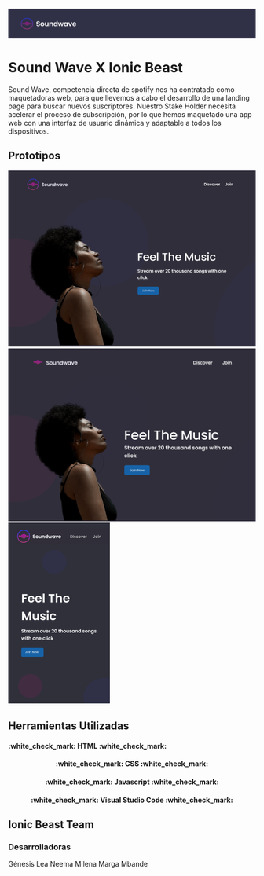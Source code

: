 ![Proyecto Sound Wave por Ionic Beast ](/src/assets/PortadaReadme.png)
# Sound Wave X Ionic Beast

Sound Wave, competencia directa de spotify nos ha contratado como maquetadoras web, para que llevemos a cabo el desarrollo de una landing page para buscar nuevos suscriptores. 
Nuestro Stake Holder necesita acelerar el proceso de subscripción, por lo que hemos maquetado una app web con una interfaz de usuario dinámica y adaptable a todos los dispositivos.

## Prototipos
![Desktop](/src/assets/Desktop.png)
![Tablet](/src/assets/Tablet.png)
![Movil](/src/assets/Mobile.png)

## Herramientas Utilizadas
 
 <h4 align="justify">
:white_check_mark: HTML :white_check_mark:
</h4>
<h4 align="center">
:white_check_mark: CSS :white_check_mark: 
</h4>
<h4 align="center">
:white_check_mark: Javascript :white_check_mark:
</h4>
<h4 align="center">
:white_check_mark: Visual Studio Code :white_check_mark:
</h4>
<h4 align="center"
:white_check_mark: Git / Github :white_check_mark:
</h4>

## Ionic Beast Team
### Desarrolladoras

Génesis
Lea
Neema
Milena
Marga Mbande




  
   